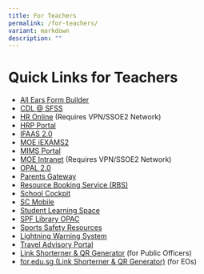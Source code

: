 ```yaml
---
title: For Teachers
permalink: /for-teachers/
variant: markdown
description: ""
---
```

# **Quick Links for Teachers**

* [All Ears Form Builder](https://forms.moe.edu.sg/)
* [CDL @ SFSS](https://sites.google.com/moe.edu.sg/cdlsfss/home)
* [HR Online](https://intranet.moe.gov.sg/hronline/Pages/Home.aspx) (Requires VPN/SSOE2 Network)
* [HRP Portal](https://www.hrp.gov.sg)
* [IFAAS 2.0](https://idp.mims.moe.gov.sg/)
* [MOE iEXAMS2](https://iexams.seab.gov.sg)
* [MIMS Portal](https://portal.mims.moe.gov.sg/)
* [MOE Intranet](https://intranet.moe.gov.sg/) (Requires VPN/SSOE2 Network)
* [OPAL 2.0](https://idm.opal2.moe.edu.sg/)
* [Parents Gateway](https://pg.moe.edu.sg/)
* [Resource Booking Service (RBS)](https://rbs.avero-tech.com/login.html)
* [School Cockpit](https://schoolcockpit.moe.gov.sg)
* [SC Mobile](https://scmobile.moe.edu.sg/login)
* [Student Learning Space](https://vle.learning.moe.edu.sg/login)
* [SPF Library OPAC](https://schoolibrary.moe.edu.sg/springfieldsec)
* [Sports Safety Resources](https://www.sportsingapore.gov.sg/sport-education/sports-safety/safety-resources-and-useful-links)
* [Lightning Warning System](http://www.weather.gov.sg/lightning/)
*   [Travel Advisory Portal](http://www.internationalsos.com/MasterPortal/default.aspx?membnum=02AABC000031)
*   [Link Shorterner &amp; QR Generator](https://go.gov.sg/#/) (for Public Officers)
*   [for.edu.sg (Link Shorterner &amp; QR Generator)](https://for.edu.sg/#/) (for EOs)